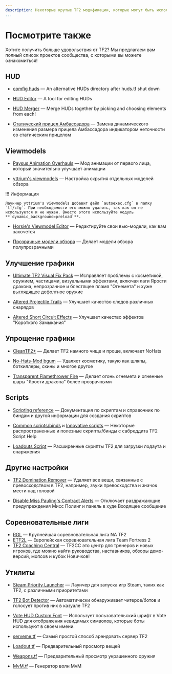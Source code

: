 ```yaml
---
description: Некоторые крутые TF2 модификации, которые могут быть использованы наряду с mastercomfig.
...
```

# Посмотрите также

Хотите получить больше удовольствия от TF2? Мы предлагаем вам полный список проектов сообщества, с которыми вы можете ознакомиться!

## HUD

* [comfig huds](https://comfig.app/huds)
 — An alternative HUDs directory after huds.tf shut down

* [HUD Editor](https://www.criticalflaw.ca/TF2HUD.Editor/)
  — A tool for editing HUDs

* [HUD Merger](https://github.com/cooolbros/hud-merger)
  — Merge HUDs together by picking and choosing elements from each!

* [Статический прицел Амбассадора](https://github.com/juniorsgithub/tf2-static-ambassador-crosshair)
  — Замена динамического изменения размера прицела Амбассадора индикатором неточности со статическим прицелом

## Viewmodels

* [Paysus Animation Overhauls](https://steamcommunity.com/groups/PaysusSkins)
  — Мод анимации от первого лица, который значительно улучшает анимации

* [yttrium's viewmodels](https://github.com/Yttrium-tYcLief/CompVMInstaller/releases)
  — Настройка скрытия отдельных моделей обзора
  
!!! Информация

    Лаунчер yttrium's viewmodels добавит файл `autoexec.cfg` в папку `tf/cfg`. При необходимости его можно удалить, так как он не используется и не нужен. Вместо этого используйте модуль **`dynamic_background=preload`**.

* [Horsie's Viewmodel Editor](https://github.com/a-horsey/horsies-viewmodel-editor)
  — Редактируйте свои вью-модели, как вам захочется

* [Прозрачные модели обзора](https://www.teamfortress.tv/21928/transparent-viewmodels-in-any-hud)
  — Делает модели обзора полупрозрачными

## Улучшение графики

* [Ultimate TF2 Visual Fix Pack](https://github.com/agrastiOs/Ultimate-TF2-Visual-Fix-Pack/releases)
  — Исправляет проблемы с косметикой, оружием, частицами, визуальными эффектами, включая лаги Ярости дракона, непрозрачное и блестящее пламя "Огнемета" и хуже выглядящее дефолтное оружие

* [Altered Projectile Trails](https://gamebanana.com/mods/12420)
  — Улучшает качество следов различных снарядов

* [Altered Short Circuit Effects](https://gamebanana.com/mods/11900)
  — Улучшает качество эффектов "Короткого Замыкания"

## Упрощение графики

* [CleanTF2+](https://github.com/JarateKing/CleanTF2plus)
  — Делает TF2 намного чище и проще, включает NoHats

* [No-Hats-Mod bgum](https://github.com/Fedora31/no-hats-bgum)
  — Удаляет косметику, такую как шляпы, боткиллеры, скины и многое другое

* [Transparent Flamethrower Fire](https://gamebanana.com/mods/348622)
  — Делает огонь огнемета и огненные шары "Ярости дракона" более прозрачными

## Scripts

* [Scripting reference](https://wiki.teamfortress.com/wiki/Scripting)
  — Документация по скриптам и справочник по биндам и другой информации для создания скриптов

* [Common scripts/binds](https://www.reddit.com/r/tf2scripthelp/wiki/commonscripts) и [Innovative scripts](https://www.reddit.com/r/tf2scripthelp/wiki/innovativescripts/)
  — Некоторые распространенные и полезные скрипты/бинды с сабреддита TF2 Script Help

* [Loadouts Script](https://github.com/juniorsgithub/tf2-loadouts-script)
  — Расширенные скрипты TF2 для загрузки лодаута и снаряжения

## Другие настройки

* [TF2 Domination Remover](https://gamebanana.com/mods/36617)
  — Удаляет все вещи, связанные с превосходством в TF2, например, звуки превосходства и значок мести над головой

* [Disable Miss Pauling's Contract Alerts](https://gamebanana.com/mods/325900)
  — Отключает раздражающие предупреждения Мисс Полинг и панель в худе Входящее сообщение

## Соревновательные лиги

* [RGL](https://rgl.gg/)
  — Крупнейшая соревновательная лига NA TF2
* [ETF2L](https://etf2l.org/)
  — Европейская соревновательная лига Team Fortress 2
* [TF2 Coaching Central](https://discord.com/invite/tf2-coaching-central-tf2cc-727627956058325052)
  — TF2CC это центр для тренеров и новых игроков, где можно найти руководства, наставников, обзоры демо-версий, мопсов и кубок Новичков!

## Утилиты

* [Steam Priority Launcher](https://github.com/Leo40Git/SteamPriorityLauncher)
  — Лаунчер для запуска игр Steam, таких как TF2, с различными приоритетами

* [TF2 Bot Detector](https://github.com/PazerOP/tf2_bot_detector)
  — Автоматически обнаруживает читеров/ботов и голосует против них в казуале TF2

* [Vote HUD Custom Font](https://github.com/andy013/votehud_custom_font)
  — Использует пользовательский шрифт в Vote HUD для отображения невидимых символов, которые боты используют в своем имени.

* [serveme.tf](https://serveme.tf/)
  — Самый простой способ арендовать сервер TF2

* [Loadout.tf](https://loadout.tf/)
  — Предварительный просмотр вещей

* [Weapons.tf](https://weapons.tf/)
  — Предварительный просмотр украшенного оружия

* [MvM.tf](https://mvm.tf/)
  — Генератор волн MvM
